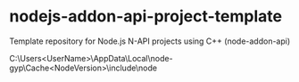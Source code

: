 # nodejs-addon-api-project-template
Template repository for Node.js N-API projects using C++ (node-addon-api)


C:\Users\<UserName>\AppData\Local\node-gyp\Cache\<NodeVersion>\include\node
